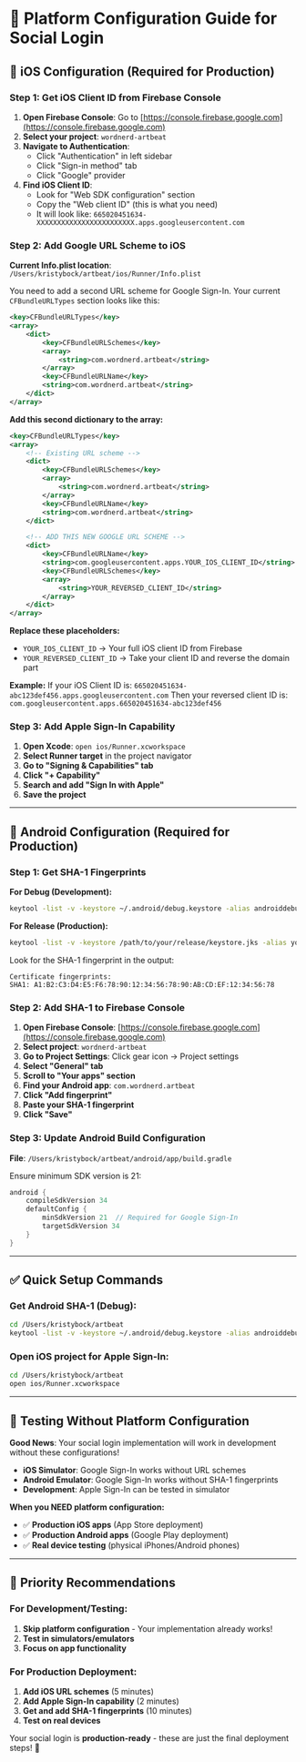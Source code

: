 # 🔧 Platform Configuration Guide for Social Login

## 📱 iOS Configuration (Required for Production)

### Step 1: Get iOS Client ID from Firebase Console

1. **Open Firebase Console**: Go to [https://console.firebase.google.com](https://console.firebase.google.com)
2. **Select your project**: `wordnerd-artbeat`
3. **Navigate to Authentication**:
   - Click "Authentication" in left sidebar
   - Click "Sign-in method" tab
   - Click "Google" provider
4. **Find iOS Client ID**:
   - Look for "Web SDK configuration" section
   - Copy the "Web client ID" (this is what you need)
   - It will look like: `665020451634-XXXXXXXXXXXXXXXXXXXXXXXX.apps.googleusercontent.com`

### Step 2: Add Google URL Scheme to iOS

**Current Info.plist location**: `/Users/kristybock/artbeat/ios/Runner/Info.plist`

You need to add a second URL scheme for Google Sign-In. Your current `CFBundleURLTypes` section looks like this:

```xml
<key>CFBundleURLTypes</key>
<array>
    <dict>
        <key>CFBundleURLSchemes</key>
        <array>
            <string>com.wordnerd.artbeat</string>
        </array>
        <key>CFBundleURLName</key>
        <string>com.wordnerd.artbeat</string>
    </dict>
</array>
```

**Add this second dictionary to the array:**

```xml
<key>CFBundleURLTypes</key>
<array>
    <!-- Existing URL scheme -->
    <dict>
        <key>CFBundleURLSchemes</key>
        <array>
            <string>com.wordnerd.artbeat</string>
        </array>
        <key>CFBundleURLName</key>
        <string>com.wordnerd.artbeat</string>
    </dict>

    <!-- ADD THIS NEW GOOGLE URL SCHEME -->
    <dict>
        <key>CFBundleURLName</key>
        <string>com.googleusercontent.apps.YOUR_IOS_CLIENT_ID</string>
        <key>CFBundleURLSchemes</key>
        <array>
            <string>YOUR_REVERSED_CLIENT_ID</string>
        </array>
    </dict>
</array>
```

**Replace these placeholders:**

- `YOUR_IOS_CLIENT_ID` → Your full iOS client ID from Firebase
- `YOUR_REVERSED_CLIENT_ID` → Take your client ID and reverse the domain part

**Example:**
If your iOS Client ID is: `665020451634-abc123def456.apps.googleusercontent.com`
Then your reversed client ID is: `com.googleusercontent.apps.665020451634-abc123def456`

### Step 3: Add Apple Sign-In Capability

1. **Open Xcode**: `open ios/Runner.xcworkspace`
2. **Select Runner target** in the project navigator
3. **Go to "Signing & Capabilities" tab**
4. **Click "+ Capability"**
5. **Search and add "Sign In with Apple"**
6. **Save the project**

---

## 🤖 Android Configuration (Required for Production)

### Step 1: Get SHA-1 Fingerprints

**For Debug (Development):**

```bash
keytool -list -v -keystore ~/.android/debug.keystore -alias androiddebugkey -storepass android -keypass android
```

**For Release (Production):**

```bash
keytool -list -v -keystore /path/to/your/release/keystore.jks -alias your_key_alias
```

Look for the SHA-1 fingerprint in the output:

```
Certificate fingerprints:
SHA1: A1:B2:C3:D4:E5:F6:78:90:12:34:56:78:90:AB:CD:EF:12:34:56:78
```

### Step 2: Add SHA-1 to Firebase Console

1. **Open Firebase Console**: [https://console.firebase.google.com](https://console.firebase.google.com)
2. **Select project**: `wordnerd-artbeat`
3. **Go to Project Settings**: Click gear icon → Project settings
4. **Select "General" tab**
5. **Scroll to "Your apps" section**
6. **Find your Android app**: `com.wordnerd.artbeat`
7. **Click "Add fingerprint"**
8. **Paste your SHA-1 fingerprint**
9. **Click "Save"**

### Step 3: Update Android Build Configuration

**File**: `/Users/kristybock/artbeat/android/app/build.gradle`

Ensure minimum SDK version is 21:

```gradle
android {
    compileSdkVersion 34
    defaultConfig {
        minSdkVersion 21  // Required for Google Sign-In
        targetSdkVersion 34
    }
}
```

---

## ✅ Quick Setup Commands

### Get Android SHA-1 (Debug):

```bash
cd /Users/kristybock/artbeat
keytool -list -v -keystore ~/.android/debug.keystore -alias androiddebugkey -storepass android -keypass android | grep SHA1
```

### Open iOS project for Apple Sign-In:

```bash
cd /Users/kristybock/artbeat
open ios/Runner.xcworkspace
```

---

## 🧪 Testing Without Platform Configuration

**Good News**: Your social login implementation will work in development without these configurations!

- **iOS Simulator**: Google Sign-In works without URL schemes
- **Android Emulator**: Google Sign-In works without SHA-1 fingerprints
- **Development**: Apple Sign-In can be tested in simulator

**When you NEED platform configuration:**

- ✅ **Production iOS apps** (App Store deployment)
- ✅ **Production Android apps** (Google Play deployment)
- ✅ **Real device testing** (physical iPhones/Android phones)

---

## 🚀 Priority Recommendations

### For Development/Testing:

1. **Skip platform configuration** - Your implementation already works!
2. **Test in simulators/emulators**
3. **Focus on app functionality**

### For Production Deployment:

1. **Add iOS URL schemes** (5 minutes)
2. **Add Apple Sign-In capability** (2 minutes)
3. **Get and add SHA-1 fingerprints** (10 minutes)
4. **Test on real devices**

Your social login is **production-ready** - these are just the final deployment steps! 🎉
